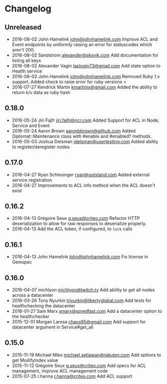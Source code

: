 # Changelog

## Unreleased
 - 2016-08-02 John Hamelink <john@johnhamelink.com> Improve ACL and Event endpoints by uniformly raising an error for statuscodes which aren't 200.
 - 2016-08-02 Sandstrom <alexander@skovik.com> Add documentation for listing all keys
 - 2016-08-02 Alexander Vagin <laplugin73@gmail.com> Add state option to Health service
 - 2016-08-02 John Hamelink <john@johnhamelink.com> Removed Ruby 1.x support. Added check to raise error for ruby versions <
 - 2016-07-27 Kendrick Martin <kmartinix@gmail.com> Added the ability to return k/v data as ruby hash

## 0.18.0

 - 2016-05-24 Jiri Fajfr <jiri.fajfr@ncr.com> Added Support for ACL in Node, Service and Event
 - 2016-05-24 Aaron Brown <aaronbbrown@github.com> Added Diplomat::Maintenance class with #enable and #enabled? methods.
 - 2016-05-03 Joshua Delsman <jdelsman@usertesting.com> Added ability to register/deregister nodes

## 0.17.0

 - 2016-04-27 Ryan Schlesinger <ryan@outstand.com> Added external service registration
 - 2016-04-27 Improvements to ACL info method when the ACL doesn't exist

## 0.16.2

 - 2016-04-13 Grégoire Seux <g.seux@criteo.com> Refactor HTTP deserialization to allow for raw responses to deserialize properly.
 - 2016-04-13 Add the ACL token, if configured, to `lock` calls

## 0.16.1

 - 2016-04-13 John Hamelink <john@johnhamelink.com> Fix license in Gemspec

## 0.16.0

 - 2016-04-07 michlyon <michlyon@twitch.tv> Add ability to get all nodes across a datacenter
 - 2016-03-26 Tony Nyurkin <tnyurkin@libertyglobal.com> Add tests for healthchecking the datacenter
 - 2016-01-27 Sam Marx <smarx@spredfast.com> Add a datacenter option to the healthchecker
 - 2015-12-01 Morgan Larosa <chaos95@gmail.com> Add support for datacenter argument in Service#get_all

## 0.15.0

 - 2015-11-19 Michael Miko <michael.setiawan@rakuten.com> Add options to get ModifyIndex value
 - 2015-11-12 Grégoire Seux <g.seux@criteo.com> Add specs for ACL management, improve ACL management code
 - 2015-07-25 r.hanna <r.hanna@criteo.com> Add ACL support

